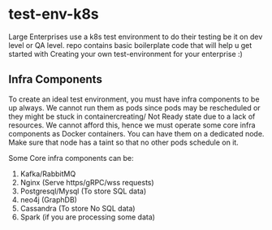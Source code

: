 # test-env-k8s
Large Enterprises use a k8s test environment to do their testing be it on dev level or QA level. 
repo contains basic boilerplate code that will help u get started with Creating your own test-environment for your enterprise :)

## Infra Components
To create an ideal test environment, you must have infra components to be up always. We cannot run them as pods since pods may be rescheduled or they might be stuck in containercreating/ Not Ready state due to a lack of resources. We cannot afford this, hence we must operate some core infra components as Docker containers. You can have them on a dedicated node. Make sure that node has a taint so that no other pods schedule on it. 

Some Core infra components can be:

 1. Kafka/RabbitMQ
 2. Nginx (Serve https/gRPC/wss requests)
 3. Postgresql/Mysql (To store SQL data)
 4. neo4j (GraphDB)
 5. Cassandra (To store No SQL data)
 6. Spark (if you are processing some data)

<!--stackedit_data:
eyJoaXN0b3J5IjpbLTc5NDMzNTk5OSwxNzI5NDkyOTY1LC0xNz
IwMDcwODY0XX0=
-->